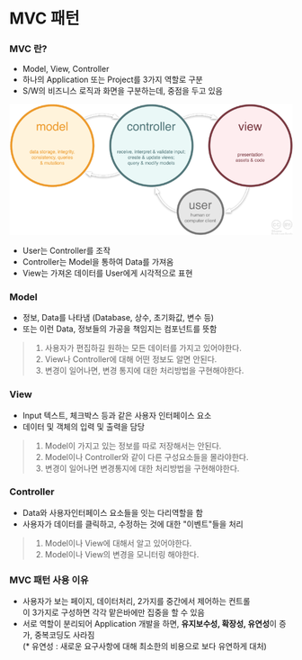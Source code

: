 # MVC 패턴

### MVC 란?
- Model, View, Controller
- 하나의 Application 또는 Project를 3가지 역할로 구분
- S/W의 비즈니스 로직과 화면을 구분하는데, 중점을 두고 있음

![MVCPattern](./img/210917_MVCPattern.png)
- User는 Controller를 조작
- Controller는 Model을 통하여 Data를 가져옴
- View는 가져온 데이터를 User에게 시각적으로 표현

### Model
- 정보, Data를 나타냄 (Database, 상수, 초기화값, 변수 등)
- 또는 이런 Data, 정보들의 가공을 책임지는 컴포넌트를 뜻함
>1. 사용자가 편집하길 원하는 모든 데이터를 가지고 있어야한다.
>1. View나 Controller에 대해 어떤 정보도 알면 안된다.
>1. 변경이 일어나면, 변경 통지에 대한 처리방법을 구현해야한다.

### View
- Input 텍스트, 체크박스 등과 같은 사용자 인터페이스 요소
- 데이터 및 객체의 입력 및 출력을 담당
>1. Model이 가지고 있는 정보를 따로 저장해서는 안된다.
>1. Model이나 Controller와 같이 다른 구성요소들을 몰라야한다.
>1. 변경이 일어나면 변경통지에 대한 처리방법을 구현해야한다.

### Controller
- Data와 사용자인터페이스 요소들을 잇는 다리역할을 함
- 사용자가 데이터를 클릭하고, 수정하는 것에 대한 "이벤트"들을 처리
>1. Model이나 View에 대해서 알고 있어야한다.
>1. Model이나 View의 변경을 모니터링 해야한다.

### MVC 패턴 사용 이유
- 사용자가 보는 페이지, 데이터처리, 2가지를 중간에서 제어하는 컨트롤<br>
  이 3가지로 구성하면 각각 맡은바에만 집중을 할 수 있음
- 서로 역할이 분리되어 Application 개발을 하면, **유지보수성, 확장성, 유연성**이 증가, 중복코딩도 사라짐<br>
(* 유연성 : 새로운 요구사항에 대해 최소한의 비용으로 보다 유연하게 대처)